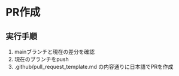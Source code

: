 # PR作成

## 実行手順

1. mainブランチと現在の差分を確認
1. 現在のブランチをpush
1. .github/pull_request_template.md の内容通りに日本語でPRを作成
